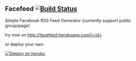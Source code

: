 ## Facefeed [![Build Status](https://travis-ci.org/idewz/facefeed.svg?branch=master)](https://travis-ci.org/idewz/facefeed)

Simple Facebook RSS Feed Generator (currently support public group/page)

try now on [http://facefeed.herokuapp.com/\<id\>](http://facefeed.herokuapp.com/)

or deploy your own

[![Deploy on heroku](https://www.herokucdn.com/deploy/button.png)](https://heroku.com/deploy)
